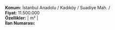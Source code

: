 ## 

**Konum:** İstanbul Anadolu / Kadıköy / Suadiye Mah. /  
**Fiyat:** 11.500.000  
**Özellikler:**  |  m² |   
**İlan Numarası:** 
